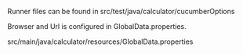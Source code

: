 Runner files can be found in src/test/java/calculator/cucumberOptions

Browser and Url is configured in GlobalData.properties.

src/main/java/calculator/resources/GlobalData.properties
